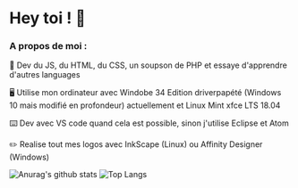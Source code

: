 # Hey toi ! 👋

### A propos de moi :

💪 Dev du JS, du HTML, du CSS, un soupson de PHP et essaye d'apprendre d'autres languages 

🖥️ Utilise mon ordinateur avec Windobe 34 Edition driverpapété (Windows 10 mais modifié en profondeur) actuellement et Linux Mint xfce LTS 18.04

⌨️ Dev avec VS code quand cela est possible, sinon j'utilise Eclipse et Atom

✏️ Realise tout mes logos avec InkScape (Linux) ou Affinity Designer (Windows)

![Anurag's github stats](https://github-readme-stats.vercel.app/api?username=stereo18&show_icons=true&locale=fr&count_private=true&bg_color=ffffff,F9F9F9)
![Top Langs](https://github-readme-stats.vercel.app/api/top-langs/?username=stereo18&locale=fr)

